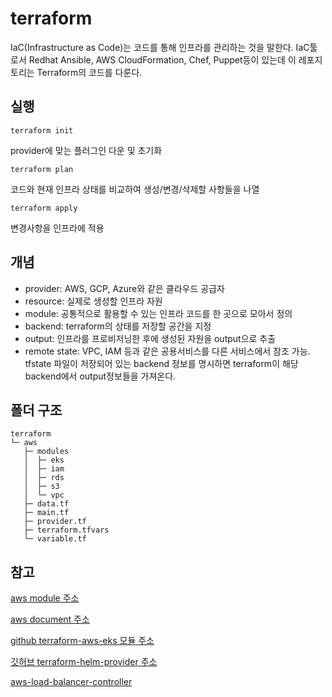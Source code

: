# terraform

IaC(Infrastructure as Code)는 코드를 통해 인프라를 관리하는 것을 말한다.
IaC툴로서 Redhat Ansible, AWS CloudFormation, Chef, Puppet등이 있는데 이 레포지토리는 Terraform의 코드를 다룬다.

## 실행

```
terraform init
```

provider에 맞는 플러그인 다운 및 초기화

```
terraform plan
```

코드와 현재 인프라 상태를 비교하여 생성/변경/삭제할 사항들을 나열

```
terraform apply
```

변경사항을 인프라에 적용

## 개념

- provider: AWS, GCP, Azure와 같은 클라우드 공급자
- resource: 실제로 생성할 인프라 자원
- module: 공통적으로 활용할 수 있는 인프라 코드를 한 곳으로 모아서 정의
- backend: terraform의 상태를 저장할 공간을 지정
- output: 인프라를 프로비저닝한 후에 생성된 자원을 output으로 추출
- remote state: VPC, IAM 등과 같은 공용서비스를 다른 서비스에서 참조 가능. tfstate 파일이 저장되어 있는 backend 정보를 명시하면 terraform이 해당 backend에서 output정보들을 가져온다.

## 폴더 구조

```
terraform
└─ aws
   ├─ modules
   │  ├─ eks
   │  ├─ iam
   │  ├─ rds
   │  ├─ s3
   │  └─ vpc
   ├─ data.tf
   ├─ main.tf
   ├─ provider.tf
   ├─ terraform.tfvars
   └─ variable.tf
```

## 참고

[aws module 주소](https://registry.terraform.io/namespaces/terraform-aws-modules)  

[aws document 주소](https://registry.terraform.io/providers/hashicorp/aws/latest/docs)  

[github terraform-aws-eks 모듈 주소](https://github.com/terraform-aws-modules/terraform-aws-eks)

[깃허브 terraform-helm-provider 주소](https://github.com/hashicorp/terraform-provider-helm)  

[aws-load-balancer-controller](https://kubernetes-sigs.github.io/aws-load-balancer-controller)
